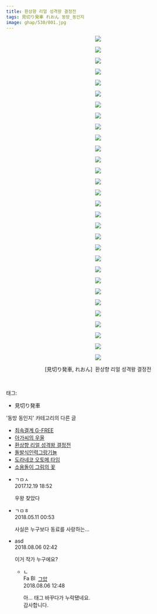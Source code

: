 ```yaml
---
title: 환상향 리얼 성격왕 결정전
tags: 見切り発車 れおん 동방_동인지
image: ghap/530/001.jpg
---
```

<div class="article">
<p style="text-align: center; clear: none; float: none;"><img src="{{ site.nasurl }}/ghap/530/001.jpg"/></p>
<p style="text-align: center; clear: none; float: none;"><img src="{{ site.nasurl }}/ghap/530/002.jpg"/></p>
<p style="text-align: center; clear: none; float: none;"><img src="{{ site.nasurl }}/ghap/530/003.jpg"/></p>
<p style="text-align: center; clear: none; float: none;"><img src="{{ site.nasurl }}/ghap/530/004.jpg"/></p>
<p style="text-align: center; clear: none; float: none;"><img src="{{ site.nasurl }}/ghap/530/005.jpg"/></p>
<p style="text-align: center; clear: none; float: none;"><img src="{{ site.nasurl }}/ghap/530/006.jpg"/></p>
<p style="text-align: center; clear: none; float: none;"><img src="{{ site.nasurl }}/ghap/530/007.jpg"/></p>
<p style="text-align: center; clear: none; float: none;"><img src="{{ site.nasurl }}/ghap/530/008.jpg"/></p>
<p style="text-align: center; clear: none; float: none;"><img src="{{ site.nasurl }}/ghap/530/009.jpg"/></p>
<p style="text-align: center; clear: none; float: none;"><img src="{{ site.nasurl }}/ghap/530/010.jpg"/></p>
<p style="text-align: center; clear: none; float: none;"><img src="{{ site.nasurl }}/ghap/530/011.jpg"/></p>
<p style="text-align: center; clear: none; float: none;"><img src="{{ site.nasurl }}/ghap/530/012.jpg"/></p>
<p style="text-align: center; clear: none; float: none;"><img src="{{ site.nasurl }}/ghap/530/013.jpg"/></p>
<p style="text-align: center; clear: none; float: none;"><img src="{{ site.nasurl }}/ghap/530/014.jpg"/></p>
<p style="text-align: center; clear: none; float: none;"><img src="{{ site.nasurl }}/ghap/530/015.jpg"/></p>
<p style="text-align: center; clear: none; float: none;"><img src="{{ site.nasurl }}/ghap/530/016.jpg"/></p>
<p style="text-align: center; clear: none; float: none;"><img src="{{ site.nasurl }}/ghap/530/017.jpg"/></p>
<p style="text-align: center; clear: none; float: none;"><img src="{{ site.nasurl }}/ghap/530/018.jpg"/></p>
<p style="text-align: center; clear: none; float: none;"><img src="{{ site.nasurl }}/ghap/530/019.jpg"/></p>
<p style="text-align: center; clear: none; float: none;"><img src="{{ site.nasurl }}/ghap/530/020.jpg"/></p>
<p style="text-align: center; clear: none; float: none;"><img src="{{ site.nasurl }}/ghap/530/021.jpg"/></p>
<p style="text-align: center; clear: none; float: none;"><img src="{{ site.nasurl }}/ghap/530/022.jpg"/></p>
<p style="text-align: center; clear: none; float: none;"><img src="{{ site.nasurl }}/ghap/530/023.jpg"/></p>
<p style="text-align: center; clear: none; float: none;"><img src="{{ site.nasurl }}/ghap/530/024.jpg"/></p>
<p style="text-align: center; clear: none; float: none;"><img src="{{ site.nasurl }}/ghap/530/025.jpg"/></p>
<p style="text-align: center; clear: none; float: none;"><img src="{{ site.nasurl }}/ghap/530/026.jpg"/></p>
<p style="text-align: center; clear: none; float: none;"><img src="{{ site.nasurl }}/ghap/530/027.jpg"/></p>
<p style="text-align: center; clear: none; float: none;"><img src="{{ site.nasurl }}/ghap/530/028.jpg"/></p>
<p style="text-align: center; clear: none; float: none;"><img src="{{ site.nasurl }}/ghap/530/029.jpg"/></p>
<p style="text-align: center; clear: none; float: none;"><img src="{{ site.nasurl }}/ghap/530/030.jpg"/></p>
<p style="text-align: center; clear: none; float: none;">[見切り発車, れおん]  환상향 리얼 성격왕 결정전</p>
<p><br/></p>
</div><div class="tagTrail">
<p>태그: </p>
<ul>
<li>見切り発車</li>
</ul>
</div><div class="another">
<p>'동방 동인지' 카테고리의 다른 글</p>
<ul>
<li><a href="/2016-06-24-ghap_533">최속결계 G-FREE</a></li>
<li><a href="/2016-06-24-ghap_531">아가씨의 우울</a></li>
<li><a href="/2016-06-24-ghap_530">환상향 리얼 성격왕 결정전</a></li>
<li><a href="/2016-06-24-ghap_529">돌발식인력그랑기뇰</a></li>
<li><a href="/2016-06-24-ghap_528">도라네코 오토메 타임</a></li>
<li><a href="/2016-06-24-ghap_527">소용돌이 그림의 꽃</a></li>
</ul>
</div><div class="cb_module cb_fluid">
<div class="cb_wrt cb_profile">
<div class="comment">
<ul>
<li class="cb_thumb_off" id="comment15155511">
<div class="cb_comment_area">
<div class="cb_info_area">
<div class="cb_section">
<span class="cb_nick_name">ㄱㅁㅅ</span>
</div>
<div class="cb_section">
<span class="cb_date">2017.12.19 18:52 </span>
</div>
</div>
<div class="cb_dsc_comment">
<p class="cb_dsc">
											우왕 찾았다
										</p>
</div>
</div></li>
<li class="cb_thumb_off" id="comment15253854">
<div class="cb_comment_area">
<div class="cb_info_area">
<div class="cb_section">
<span class="cb_nick_name">ㄱㅁㅎ</span>
</div>
<div class="cb_section">
<span class="cb_date">2018.05.11 00:53 </span>
</div>
</div>
<div class="cb_dsc_comment">
<p class="cb_dsc">
											사실은 누구보다 동료를 사랑하는...
										</p>
</div>
</div></li>
<li class="cb_thumb_off" id="comment15301554">
<div class="cb_comment_area">
<div class="cb_info_area">
<div class="cb_section">
<span class="cb_nick_name">asd</span>
</div>
<div class="cb_section">
<span class="cb_date">2018.08.06 02:42 </span>
</div>
</div>
<div class="cb_dsc_comment">
<p class="cb_dsc">
											이거 작가 누구에요?
										</p>
</div>
<ul>
<li class="cb_thumb_off" id="comment15301725">
<span class="cb_bu_subnode">ㄴ</span>
<div class="cb_comment_area">
<div class="cb_info_area">
<div class="cb_section">
<span class="cb_nick_name"><img alt="Favicon of https://ghaptouhou.tistory.com" height="16" onerror="this.onerror=null;this.parentNode.removeChild(this)" src="https://ghaptouhou.tistory.com/favicon.ico" width="16"/> <img alt="BlogIcon" height="16" onerror="this.parentNode.removeChild(this)" src="https://ghaptouhou.tistory.com/index.gif" width="16"/> <a href="https://ghaptouhou.tistory.com" onclick="return openLinkInNewWindow(this)"> 그압</a><span class="tistoryProfileLayerTrigger" onclick='TistoryProfile.show(event, this, {"title":"\uc800\uae30 \uc774\uac70 \ub098\uc911\uc5d0 \uc218\uc815 \uac00\ub2a5\ud558\ub098\uc694","url":"https:\/\/ghap.tistory.com","nickname":"\uadf8\uc555","items":[]}); return false;'></span></span>
</div>
<div class="cb_section">
<span class="cb_date">2018.08.06 12:48 </span>
</div>
</div>
<div class="cb_dsc_comment">
<p class="cb_dsc">
																아... 태그 바꾸다가 누락됐네요.<br/>
감사합니다.
															</p>
</div>
</div>
</li>
</ul>
</div></li>
</ul>
</div>
</div><!-- commentList close -->
</div>